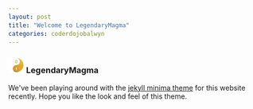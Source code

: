 ```yaml
---
layout: post
title: "Welcome to LegendaryMagma"
categories: coderdojobalwyn
---
```

### ![CoderDojoBalwyn](/favicon-32x32.png)  LegendaryMagma

We've been playing around with the [jekyll minima theme](https://github.com/jekyll/minima) for this website recently. Hope you like the look and feel of this theme. 

